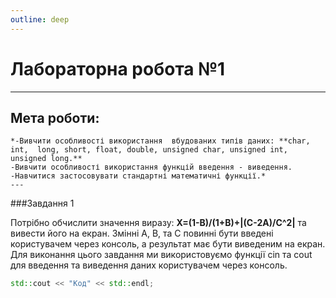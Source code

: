 ```yaml
---
outline: deep
---
```


# Лабораторна робота №1
---
## Мета роботи:
    *-Вивчити особливості використання  вбудованих типів даних: **char,  int,  long, short, float, double, unsigned char, unsigned int, unsigned long.**
    -Вивчити особливості використання функцій введення - виведення.
    -Навчитися застосовувати стандартні математичні функції.*
    ---
###Завдання 1

Потрібно обчислити значення виразу: **X=(1-B)/(1+B)+|(C-2A)/C^2|** та вивести його на екран. 
Змінні А, В, та С повинні бути введені користувачем через консоль, а результат має бути виведеним на екран.
Для виконання цього завдання ми використовуємо функції cin та cout для введення та виведення даних користувачем через консоль.

```cpp
std::cout << "Код" << std::endl;
```
